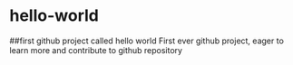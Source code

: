 # hello-world
##first github project called hello world
First ever github project, eager to learn more and contribute to github repository
